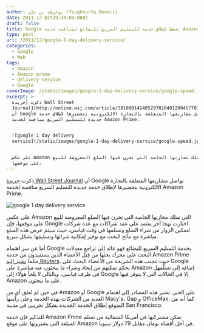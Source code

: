 ```yaml
---
author: يوغرطة بن علي (Youghourta Benali)
date: 2011-12-02T19:44:04.000Z
draft: false
title: Google تخطط لإطلاق خدمة للتسليم السريع للبضائع لمنافسة خدمة Amazon Prime
type: post
url: /2011/12/google-1-day-delivery-service/
categories:
  - Google
  - Web
tags:
  - Amazon
  - Amazon prime
  - delivery service
  - Google
coverImage: /static/images/google-1-day-delivery-service/google-speed.jpg
excerpt: >-
  ذكرت [جريدة Wall Street
  Journal](http://online.wsj.com/article/SB10001424052970204012004577072323400561792.html?mod=WSJEUROPE_hps_LEFTTopWhatNews)
  أن Google تواصل مشاريعها المتعلقة بالتجارة الالكترونية بتحضيرها لإطلاق خدمة
  جديدة للتسليم السريع منافسة لخدمة Amazon Prime.


  ![google 1 day delivery
  service](/static/images/google-1-day-delivery-service/google-speed.jpg)


  على عكس Amazon التي تملك مخازنها الخاصة التي تخرن فيها السلع المعروضة للبيع
  على موقعها،
---
```

ذكرت [جريدة Wall Street Journal](http://online.wsj.com/article/SB10001424052970204012004577072323400561792.html?mod=WSJEUROPE_hps_LEFTTopWhatNews) أن Google تواصل مشاريعها المتعلقة بالتجارة الالكترونية بتحضيرها لإطلاق خدمة جديدة للتسليم السريع منافسة لخدمة Amazon Prime.

![google 1 day delivery service](/static/images/google-1-day-delivery-service/google-speed.jpg)

على عكس Amazon التي تملك مخازنها الخاصة التي تخرن فيها السلع المعروضة للبيع على موقعها، فإن Google اختارت نهجا آخر يعتمد على عقد شراكات مع عدة شركات لتمكين الزوار من شراء السلع وتسلمها في وقت قياسي، حيث سيتم عرض هذه السلع مباشرة مع نتائج البحث مع توفير إمكانية شرائها وتسليمها بشكل سريع.

أما عن سر اهتمام Google بخدمة التسليم السريع للبضائع فهو عائد إلى تراجع معدلات البحث على محرك بحثها من قِبل الأعضاء الذين يستفيدون من خدمة Amazon Prime مثلما [تشير إليه Reuters](http://www.reuters.com/article/2011/12/02/us-google-idUSTRE7B02QW20111202)، حيث تتجنب هذه الشريحة من الأعضاء البحثَ على Google بحكم تمكنهم من إيجاد وشراء ما يبحثون عنه مباشرة على Amazon إضافة إلى تسلُّمهل في ظرف قياسي، وبالتالي لا يلجأ هؤلاء إلى Google إلا في الحالات التي لا يتوفر فيها Amazon على ما يبحثون.

في حين لم تُعلق أي من Amazon أو Google على الخبر، تشير هذه المصادر إلى اهتمام العديد من الشركات بهذه الخدمة وعلى رأسها Macy's، Gap و OfficeMax. كما أنه من المتوقع إطلاق الخدمة الجديدة بشكل تجريبي في مدينة San Francisco.

للتذكير فإن خدمة Amazon Prime تمكن مشتركيها في أمريكا الشمالية من تسلم السلعة التي يشترونها على موقع Amazon في أجل أقصاه يومان مقابل 79 دولار سنويا.
